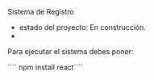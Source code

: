 <hi> Sistema de Registro </h1>

- estado del proyecto: En construcción.
- 
Para ejecutar el sistema debes poner:

´´´´ npm install react´´´´
